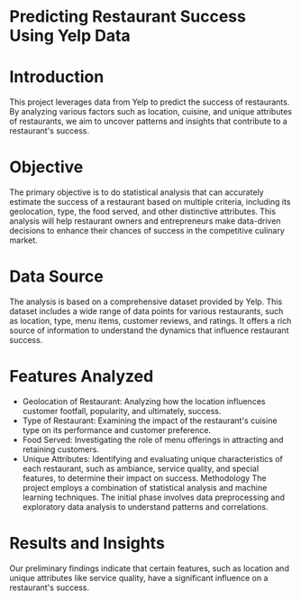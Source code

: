 # Predicting Restaurant Success Using Yelp Data

# Introduction
This project leverages data from Yelp to predict the success of restaurants. By analyzing various factors such as location, cuisine, and unique attributes of restaurants, we aim to uncover patterns and insights that contribute to a restaurant's success.

# Objective
The primary objective is to do statistical analysis that can accurately estimate the success of a restaurant based on multiple criteria, including its geolocation, type, the food served, and other distinctive attributes. This analysis will help restaurant owners and entrepreneurs make data-driven decisions to enhance their chances of success in the competitive culinary market.

# Data Source
The analysis is based on a comprehensive dataset provided by Yelp. This dataset includes a wide range of data points for various restaurants, such as location, type, menu items, customer reviews, and ratings. It offers a rich source of information to understand the dynamics that influence restaurant success.

# Features Analyzed
- Geolocation of Restaurant: Analyzing how the location influences customer footfall, popularity, and ultimately, success.
- Type of Restaurant: Examining the impact of the restaurant's cuisine type on its performance and customer preference.
- Food Served: Investigating the role of menu offerings in attracting and retaining customers.
- Unique Attributes: Identifying and evaluating unique characteristics of each restaurant, such as ambiance, service quality, and special features, to determine their impact on success.
Methodology
The project employs a combination of statistical analysis and machine learning techniques. The initial phase involves data preprocessing and exploratory data analysis to understand patterns and correlations. 

# Results and Insights
Our preliminary findings indicate that certain features, such as location and unique attributes like service quality, have a significant influence on a restaurant's success.
